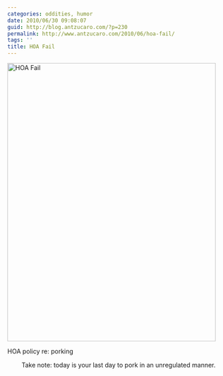 ```yaml
---
categories: oddities, humor
date: 2010/06/30 09:08:07
guid: http://blog.antzucaro.com/?p=230
permalink: http://www.antzucaro.com/2010/06/hoa-fail/
tags: ''
title: HOA Fail
---
```

<p style="text-align: center;"></p>


<div class="wp-caption aligncenter" style="width: 472px"><a href="http://media.antzucaro.com/uploads/2010/06/hoa_fail-e1277903139827.jpg"><img class="size-full wp-image-231 " title="HOA Fail" src="http://media.antzucaro.com/uploads/2010/06/hoa_fail-e1277903139827.jpg" alt="HOA Fail" width="472" height="630" /></a><p class="wp-caption-text">HOA policy re: porking</p></div>
<p style="text-align: center;">Take note: today is your last day to pork in an unregulated manner.</p>